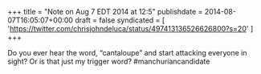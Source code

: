+++
title = "Note on Aug 7 EDT 2014 at 12:5"
publishdate = 2014-08-07T16:05:07+00:00
draft = false
syndicated = [ 'https://twitter.com/chrisjohndeluca/status/497413136526626800?s=20' ]
+++

Do you ever hear the word, “cantaloupe” and start attacking everyone in sight? Or is that just my trigger word? #manchuriancandidate
